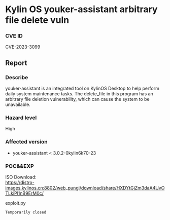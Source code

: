 # Kylin OS youker-assistant arbitrary file delete vuln
### CVE ID
CVE-2023-3099
## Report
### Describe
youker-assistant is an integrated tool on KylinOS Desktop to help perform daily system maintenance tasks. The delete_file in this program has an arbitrary file deletion vulnerability, which can cause the system to be unavailable.
### Hazard level
High
### Affected version
- youker-assistant < 3.0.2-0kylin6k70-23
### POC&&EXP
ISO Download:\
https://distro-images.kylinos.cn:8802/web_pungi/download/share/HXDYtGjZm3daA4UvOTLkiPl1nB9ErM0c/

exploit.py
```
Temporarily closed
```
